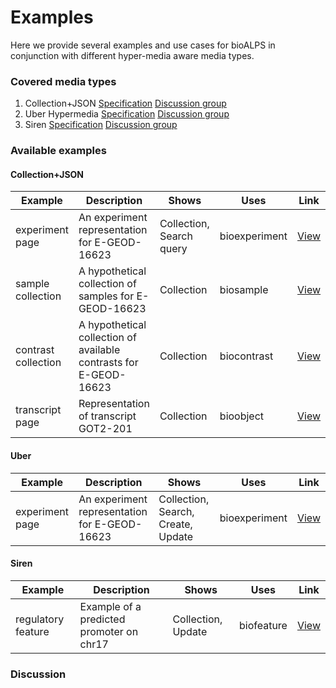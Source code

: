 Examples
========

Here we provide several examples and use cases for bioALPS in conjunction with different hyper-media aware media types.

### Covered media types

1. Collection+JSON [Specification](http://www.amundsen.com/media-types/collection/) [Discussion group](https://groups.google.com/forum/#!forum/collectionjson)
2. Uber Hypermedia [Specification](http://uberhypermedia.org/) [Discussion group](#)
3. Siren [Specification](https://github.com/kevinswiber/siren) [Discussion group](https://groups.google.com/forum/#!forum/siren-hypermedia)

### Available examples

#### Collection+JSON

Example | Description | Shows | Uses | Link
------- | ----------- | ----- | ---- | ----
experiment page | An experiment representation for E-GEOD-16623 | Collection, Search query | bioexperiment | [View](cj/E-GEOD-16623.json)
sample collection | A hypothetical collection of samples for E-GEOD-16623 | Collection | biosample | [View](cj/E-GEOD-16623-samples.json)
contrast collection | A hypothetical collection of available contrasts for E-GEOD-16623 | Collection | biocontrast | [View](cj/E-GEOD-16623-contrast.json)
transcript page | Representation of transcript GOT2-201 | Collection | bioobject | [View](cj/ENSOCUT00000003872.json)

#### Uber

Example | Description | Shows | Uses | Link
------- | ----------- | ----- | ---- | ----
experiment page | An experiment representation for E-GEOD-16623 | Collection, Search, Create, Update | bioexperiment | [View](uber/E-GEOD-16623.json)

#### Siren
Example | Description | Shows | Uses | Link
------- | ----------- | ----- | ---- | ----
regulatory feature | Example of a predicted promoter on chr17 | Collection, Update | biofeature | [View](siren/ENSR00001348195.json)

### Discussion
